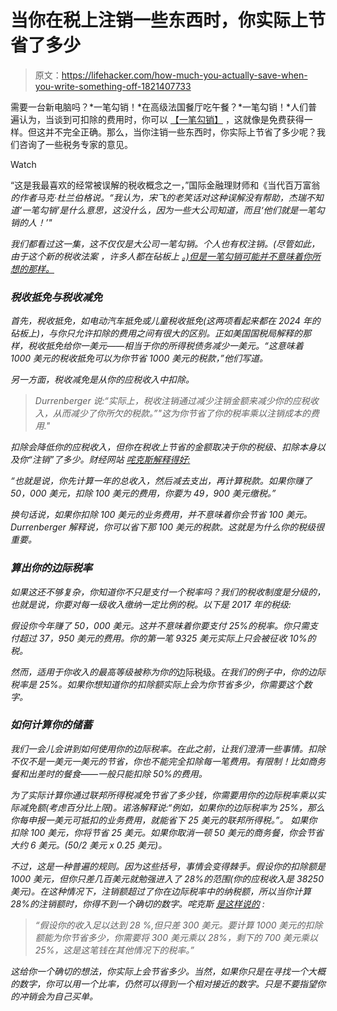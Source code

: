 # 当你在税上注销一些东西时，你实际上节省了多少

> 原文：<https://lifehacker.com/how-much-you-actually-save-when-you-write-something-off-1821407733>

需要一台新电脑吗？*一笔勾销！*在高级法国餐厅吃午餐？*一笔勾销！*人们普遍认为，当谈到可扣除的费用时，你可以 [【一笔勾销】](https://www.youtube.com/watch?v=XEL65gywwHQ) ，这就像是免费获得一样。但这并不完全正确。那么，当你注销一些东西时，你实际上节省了多少呢？我们咨询了一些税务专家的意见。

Watch

“这是我最喜欢的经常被误解的税收概念之一，”国际金融理财师和《当代百万富翁[](https://www.amazon.com/Modern-Day-Millionaire-financial-lifestyle/dp/0997301139?asc_campaign=InlineText&asc_refurl=https://lifehacker.com/how-much-you-actually-save-when-you-write-something-off-1821407733&asc_source=&tag=kinjalifehackerlink-20)*的作者马克·杜兰伯格说。“我认为，宋飞的老笑话对这种误解没有帮助，杰瑞不知道‘一笔勾销’是什么意思，这没什么，因为一些大公司知道，而且‘他们就是一笔勾销的人！’"*

*我们都看过这一集，这不仅仅是大公司一笔勾销。个人也有权注销。(尽管如此，由于这个新的税收法案 ，许多人都在砧板上 [。)但是一笔勾销可能并不意味着你所想的那样。](https://twocents.lifehacker.com/heres-how-donald-trump-is-shrinking-your-paycheck-1821327967)*

### *税收抵免与税收减免*

*首先，税收抵免，如电动汽车抵免或儿童税收抵免(这两项看起来都在 2024 年的砧板上)，与你只允许扣除的费用之间有很大的区别。正如美国国税局解释的那样，税收抵免给你一美元——相当于你的所得税债务减少一美元。“这意味着 1000 美元的税收抵免可以为你节省 1000 美元的税款，”他们写道。*

*另一方面，税收减免是从你的应税收入中扣除。*

> *Durrenberger 说:“实际上，税收注销通过减少注销金额来减少你的应税收入，从而减少了你所欠的税款。”"这为你节省了你的税率乘以注销成本的费用."*

*扣除会降低你的应税收入，但你在税收上节省的金额取决于你的税级、扣除本身以及你“注销”了多少。财经网站 [咤克斯解释得好:](http://finance.zacks.com/much-tax-back-deduction-3148.html)*

*“也就是说，你先计算一年的总收入，然后减去支出，再计算税款。如果你赚了 50，000 美元，扣除 100 美元的费用，你要为 49，900 美元缴税。”*

*换句话说，如果你扣除 100 美元的业务费用，并不意味着你会节省 100 美元。Durrenberger 解释说，你可以省下那 100 美元的税款。这就是为什么你的税级很重要。*

### *算出你的边际税率*

*如果这还不够复杂，你知道你不只是支付一个税率吗？我们的税收制度是分级的，也就是说，你要对每一级收入缴纳一定比例的税。以下是 2017 年的税级:*

*假设你今年赚了 50，000 美元。这并不意味着你要支付 25%的税率。你只需支付超过 37，950 美元的费用。你的第一笔 9325 美元实际上只会被征收 10%的税。*

*然而，适用于你收入的最高等级被称为你的*边际税级。*在我们的例子中，你的边际税率是 25%。如果你想知道你的扣除额实际上会为你节省多少，你需要这个数字。*

### *如何计算你的储蓄*

*我们一会儿会讲到如何使用你的边际税率。在此之前，让我们澄清一些事情。扣除不仅不是一美元一美元的节省，你也不能完全扣除每一笔费用。有限制！比如商务餐和出差时的餐食——一般只能扣除 50%的费用。*

*为了实际计算你通过联邦所得税减免节省了多少钱，你需要用你的边际税率乘以实际减免额(考虑百分比上限)。诺洛解释说:“例如，如果你的边际税率为 25%，那么你每申报一美元可抵扣的业务费用，就能省下 25 美元的联邦所得税。”。 如果你扣除 100 美元，你将节省 25 美元。如果你取消一顿 50 美元的商务餐，你会节省大约 6 美元。(50/2 美元 x 0.25 美元)。*

*不过，这是一种普遍的规则。因为这些括号，事情会变得棘手。假设你的扣除额是 1000 美元，但你只差几百美元就勉强进入了 28%的范围(你的应税收入是 38250 美元)。在这种情况下，注销额超过了你在边际税率中的纳税额，所以当你计算 28%的注销额时，你得不到一个确切的数字。咤克斯 [是这样说的](https://finance.zacks.com/much-tax-back-deduction-3148.html) :*

> *“假设你的收入足以达到 28 %,但只差 300 美元。要计算 1000 美元的扣除额能为你节省多少，你需要将 300 美元乘以 28%，剩下的 700 美元乘以 25%，这是这笔钱在其他情况下的税率。”*

*这给你一个确切的想法，你实际上会节省多少。当然，如果你只是在寻找一个大概的数字，你可以用一个比率，仍然可以得到一个相对接近的数字。只是不要指望你的冲销会为自己买单。*